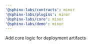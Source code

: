 ```yaml
---
'@sphinx-labs/contracts': minor
'@sphinx-labs/plugins': minor
'@sphinx-labs/core': minor
'@sphinx-labs/demo': minor
---
```


Add core logic for deployment artifacts
